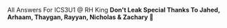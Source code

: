 All Answers For ICS3U1 @ RH King
<b> Don't Leak <b>
Special Thanks To Jahed, Arhaam, Thaygan, Rayyan, Nicholas & Zachary 🙏
